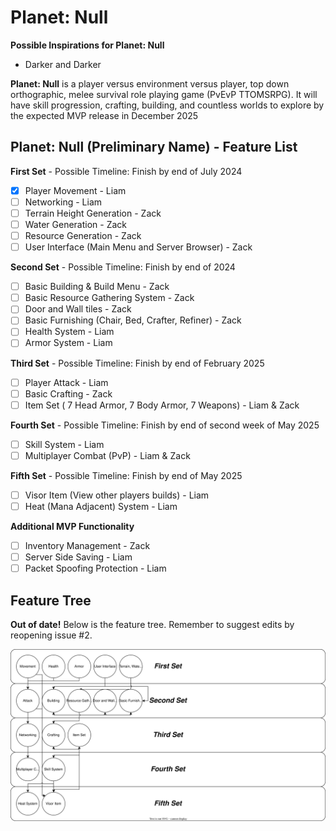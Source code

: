 # Planet: Null

**Possible Inspirations for Planet: Null**
- Darker and Darker

**Planet: Null** is a player versus environment versus player, top down orthographic, melee survival role playing game (PvEvP TTOMSRPG). It will have skill progression, crafting, building, and countless worlds to explore by the expected MVP release in December 2025

## Planet: Null (Preliminary Name) - Feature List

**First Set** - Possible Timeline: Finish by end of July 2024
- [X] Player Movement - Liam
- [ ] Networking - Liam
- [ ] Terrain Height Generation - Zack
- [ ] Water Generation - Zack
- [ ] Resource Generation - Zack
- [ ] User Interface (Main Menu and Server Browser) - Zack

**Second Set** - Possible Timeline: Finish by end of 2024
- [ ] Basic Building & Build Menu - Zack
- [ ] Basic Resource Gathering System - Zack
- [ ] Door and Wall tiles - Zack
- [ ] Basic Furnishing (Chair, Bed, Crafter, Refiner) - Zack
- [ ] Health System - Liam
- [ ] Armor System - Liam

**Third Set** - Possible Timeline: Finish by end of February 2025
- [ ] Player Attack - Liam
- [ ] Basic Crafting - Zack
- [ ] Item Set ( 7 Head Armor, 7 Body Armor, 7 Weapons) - Liam & Zack

**Fourth Set** - Possible Timeline: Finish by end of second week of May 2025
- [ ] Skill System - Liam
- [ ] Multiplayer Combat (PvP) - Liam & Zack

**Fifth Set** - Possible Timeline: Finish by end of May 2025
- [ ] Visor Item (View other players builds) - Liam
- [ ] Heat (Mana Adjacent) System - Liam

**Additional MVP Functionality**
- [ ] Inventory Management - Zack
- [ ] Server Side Saving - Liam
- [ ] Packet Spoofing Protection - Liam

## Feature Tree
**Out of date!**
Below is the feature tree. Remember to suggest edits by reopening issue #2.

![image](feature-tree.svg)
